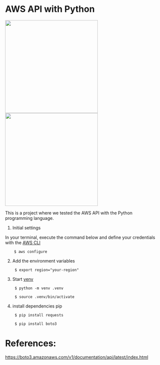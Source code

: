 # AWS API with Python

<img src="https://i2.wp.com/viladosilicio.com.br/wp-content/uploads/2016/08/Post1_pt2.png" width="300"/><img src="https://upload.wikimedia.org/wikipedia/commons/thumb/1/1d/AmazonWebservices_Logo.svg/640px-AmazonWebservices_Logo.svg.png" width="300"/> 
 

This is a project where we tested the AWS API with the Python programming language.

1. Initial settings

In your terminal, execute the command below and define your credentials with the [AWS CLI](https://docs.aws.amazon.com/cli/latest/userguide/cli-chap-welcome.html)

		$ aws configure

2. Add the environment variables

		$ export region="your-region"


3. Start [venv](https://docs.python.org/3/library/venv.html)

		$ python -m venv .venv

		$ source .venv/bin/activate

4. install dependencies pip

		$ pip install requests

 		$ pip install boto3


# References:

https://boto3.amazonaws.com/v1/documentation/api/latest/index.html




